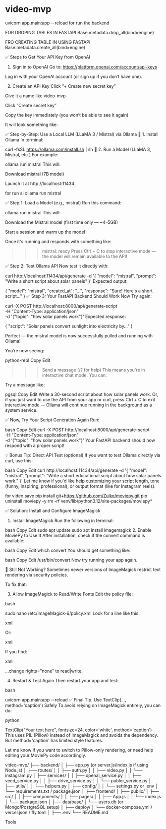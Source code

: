 # video-mvp

uvicorn app.main:app --reload for run the backend 


FOR DROPING TABLES IN FASTAPI 
Base.metadata.drop_all(bind=engine) 

FRO CREATING TABLE IN USING FASTAPI
Base.metadata.create_all(bind=engine)






✅ Steps to Get Your API Key from OpenAI
1. Sign in to OpenAI
Go to: https://platform.openai.com/account/api-keys

Log in with your OpenAI account (or sign up if you don’t have one).

2. Create an API Key
Click “+ Create new secret key”

Give it a name like video-mvp

Click “Create secret key”

Copy the key immediately (you won’t be able to see it again)

It will look something like:






✅ Step-by-Step: Use a Local LLM (LLaMA 3 / Mistral) via Ollama
🔧 1. Install Ollama
In terminal:


curl -fsSL https://ollama.com/install.sh | sh
🚀 2. Run a Model (LLaMA 3, Mistral, etc.)
For example:


ollama run mistral
This will:

Download mistral (7B model)

Launch it at http://localhost:11434


for run ai 
ollama run mistral



✅ Step 1: Load a Model (e.g., mistral)
Run this command:


ollama run mistral
This will:

Download the Mistral model (first time only — ~4–5GB)

Start a session and warm up the model

Once it's running and responds with something like:


>>> mistral: ready
Press Ctrl + C to stop interactive mode — the model will remain available to the API!

✅ Step 2: Test Ollama API
Now test it directly with:


curl http://localhost:11434/api/generate -d '{
  "model": "mistral",
  "prompt": "Write a short script about solar panels"
}'
Expected output:


{
  "model": "mistral",
  "created_at": "...",
  "response": "Sure! Here's a short script..."
}
✅ Step 3: Your FastAPI Backend Should Work Now
Try again:

curl -X POST http://localhost:8000/api/generate-script \
-H "Content-Type: application/json" \
-d '{"topic": "how solar panels work"}'
Expected response:

{
  "script": "Solar panels convert sunlight into electricity by..."
}


Perfect — the mistral model is now successfully pulled and running with Ollama!

You’re now seeing:

python-repl
Copy
Edit
>>> Send a message (/? for help)
This means you're in interactive chat mode. You can:

Try a message like:

pgsql
Copy
Edit
Write a 30-second script about how solar panels work.
Or, if you just want to use the API from your app or curl, press Ctrl + C to exit interactive mode — Ollama will continue running in the background as a system service.

✅ Now, Try Your Script Generation Again
Run:

bash
Copy
Edit
curl -X POST http://localhost:8000/api/generate-script \
-H "Content-Type: application/json" \
-d '{"topic": "how solar panels work"}'
Your FastAPI backend should now respond with a proper script!

💡 Bonus Tip: Direct API Test (optional)
If you want to test Ollama directly via curl, use this:

bash
Copy
Edit
curl http://localhost:11434/api/generate -d '{
  "model": "mistral",
  "prompt": "Write a short educational script about how solar panels work."
}'
Let me know if you'd like help customizing your script length, tone (funny, inspiring, professional), or output format (like for Instagram reels).


for video save 
pip install git+https://github.com/Zulko/moviepy.git
pip uninstall moviepy -y
rm -rf venv/lib/python3.12/site-packages/moviepy*












✅ Solution: Install and Configure ImageMagick
1. Install ImageMagick
Run the following in terminal:

bash
Copy
Edit
sudo apt update
sudo apt install imagemagick
2. Enable MoviePy to Use It
After installation, check if the convert command is available:

bash
Copy
Edit
which convert
You should get something like:

bash
Copy
Edit
/usr/bin/convert
Now try running your app again.

🧪 Still Not Working?
Sometimes newer versions of ImageMagick restrict text rendering via security policies.

To fix that:

3. Allow ImageMagick to Read/Write Fonts
Edit the policy file:

bash

sudo nano /etc/ImageMagick-6/policy.xml
Look for a line like this:

xml

<policy domain="path" rights="none" pattern="@*"/>
Or:

xml

<policy domain="coder" rights="none" pattern="PDF" />
If you find:

xml

<policy domain="module" rights="none" pattern="PS" />
...change rights="none" to read|write.

4. Restart & Test Again
Then restart your app and test:

bash

uvicorn app.main:app --reload
✅ Final Tip: Use TextClip(..., method='caption') Safely
To avoid relying on ImageMagick entirely, you can do:

python

TextClip("Your text here", fontsize=24, color='white', method='caption')
This uses PIL (Pillow) instead of ImageMagick and avoids the dependency. But method='caption' has limited style features.

Let me know if you want to switch to Pillow-only rendering, or need help editing your MoviePy code accordingly.



video-mvp/
├── backend/
│   ├── app.py (or server.js/index.js if using Node.js)
│   ├── routes/
│   │   ├── auth.py
│   │   ├── video.py
│   │   └── instagram.py
│   ├── services/
│   │   ├── openai_service.py
│   │   ├── veed_service.py
│   │   ├── drive_service.py
│   │   └── publer_service.py
│   ├── utils/
│   │   └── helpers.py
│   ├── config/
│   │   └── settings.py or .env
│   └── requirements.txt / package.json
│
├── frontend/
│   ├── public/
│   ├── src/
│   │   ├── components/
│   │   ├── pages/
│   │   ├── App.js
│   │   └── index.js
│   └── package.json
│
├── database/
│   └── users.db (or Mongo/PostgreSQL setup)
│
├── deploy/
│   └── docker-compose.yml / vercel.json / fly.toml
│
├── .env
└── README.md












Tools


